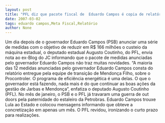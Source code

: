 ```yaml
---
layout: post
title: "PFL diz que pacote fiscal de  Eduardo Campos é copia de relatório da transição"
date: 2007-03-02
tags: eduardo campos,Meta Fiscal,Relatório
author: None
---
```

Um dia depois de o governador Eduardo Campos (PSB) anunciar uma série de medidas com o objetivo de reduzir em R$ 166 milhões o custeio da máquina estadual, o deputado estadual Augusto Coutinho, do PFL, envia nota ao ex-Blog do JC informando que o pacote de medidas anunciadas pelo governador Eduardo Campos não traz muitas novidades.
“A maioria das 12 medidas anunciadas pelo governador Eduardo Campos consta do relatório entregue pela equipe de transição de Mendonça Filho, sobre o Procontroler. O programa de eficiência energética é uma delas. O que o governador está fazendo, nada mais é do que continuar as boas ações da gestão de Jarbas e Mendonça”, enfatiza o deputado Augusto Coutinho (PFL).
No mês de janeiro, o PSB e o PFL já travaram uma guerra de out doors pela paternidade do estaleiro da Petrobras. Eduardo Campos trouxe Lula ao Estado e colocou mensagens informando que obteve a concretização em apenas um mês. O PFL revidou, ironizando o curto prazo para realizações. 